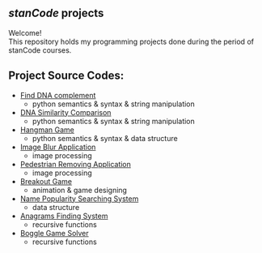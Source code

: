 ## *stanCode* projects
Welcome!\
This repository holds my programming projects done during the period of stanCode courses.

## Project Source Codes:
* [Find DNA complement](https://github.com/rogerchang910/stanCode-projects/tree/main/stanCode%20projects/find_DNA_complement)
  * python semantics & syntax & string manipulation
* [DNA Similarity Comparison](https://github.com/rogerchang910/stanCode-projects/tree/main/stanCode%20projects/DNA_similarity_comparison)
  * python semantics & syntax & string manipulation
* [Hangman Game](https://github.com/rogerchang910/stanCode-projects/tree/main/stanCode%20projects/hangman_game)
  * python semantics & syntax & data structure
* [Image Blur Application](https://github.com/rogerchang910/stanCode-projects/tree/main/stanCode%20projects/image_blur_application)
  * image processing
* [Pedestrian Removing Application](https://github.com/rogerchang910/stanCode-projects/tree/main/stanCode%20projects/padestrain_removing_application)
  * image processing
* [Breakout Game](https://github.com/rogerchang910/stanCode-projects/tree/main/stanCode%20projects/breakout_game)
  * animation & game designing
* [Name Popularity Searching System](https://github.com/rogerchang910/stanCode-projects/tree/main/stanCode%20projects/popularity_name_search_system)
  * data structure
* [Anagrams Finding System](https://github.com/rogerchang910/stanCode-projects/tree/main/stanCode%20projects/anagrams_finding_system)
  * recursive functions
* [Boggle Game Solver](https://github.com/rogerchang910/stanCode-projects/tree/main/stanCode%20projects/boggle_game_solver)
  * recursive functions
